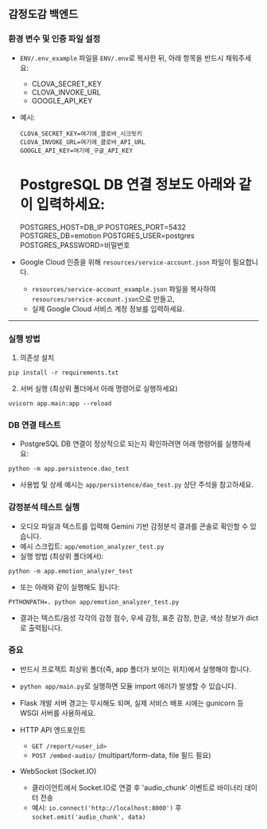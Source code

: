 ## 감정도감 백엔드

### 환경 변수 및 인증 파일 설정

- `ENV/.env_example` 파일을 `ENV/.env`로 복사한 뒤, 아래 항목을 반드시 채워주세요:
  - CLOVA_SECRET_KEY
  - CLOVA_INVOKE_URL
  - GOOGLE_API_KEY
- 예시:
  ```
  CLOVA_SECRET_KEY=여기에_클로바_시크릿키
  CLOVA_INVOKE_URL=여기에_클로바_API_URL
  GOOGLE_API_KEY=여기에_구글_API_KEY
  ```

  # PostgreSQL DB 연결 정보도 아래와 같이 입력하세요:
  POSTGRES_HOST=DB_IP
  POSTGRES_PORT=5432
  POSTGRES_DB=emotion
  POSTGRES_USER=postgres
  POSTGRES_PASSWORD=비밀번호

- Google Cloud 인증을 위해 `resources/service-account.json` 파일이 필요합니다.
  - `resources/service-account_example.json` 파일을 복사하여 `resources/service-account.json`으로 만들고,
  - 실제 Google Cloud 서비스 계정 정보를 입력하세요.

---

### 실행 방법

1. 의존성 설치

```
pip install -r requirements.txt
```

2. 서버 실행 (최상위 폴더에서 아래 명령어로 실행하세요)

```
uvicorn app.main:app --reload
```

### DB 연결 테스트

- PostgreSQL DB 연결이 정상적으로 되는지 확인하려면 아래 명령어를 실행하세요:

```
python -m app.persistence.dao_test
```

- 사용법 및 상세 예시는 `app/persistence/dao_test.py` 상단 주석을 참고하세요.

### 감정분석 테스트 실행

- 오디오 파일과 텍스트를 입력해 Gemini 기반 감정분석 결과를 콘솔로 확인할 수 있습니다.
- 예시 스크립트: `app/emotion_analyzer_test.py`
- 실행 방법 (최상위 폴더에서):

```
python -m app.emotion_analyzer_test
```

- 또는 아래와 같이 실행해도 됩니다:
```
PYTHONPATH=. python app/emotion_analyzer_test.py
```

- 결과는 텍스트/음성 각각의 감정 점수, 우세 감정, 표준 감정, 한글, 색상 정보가 dict로 출력됩니다.

### 중요
- 반드시 프로젝트 최상위 폴더(즉, app 폴더가 보이는 위치)에서 실행해야 합니다.
- `python app/main.py`로 실행하면 모듈 import 에러가 발생할 수 있습니다.
- Flask 개발 서버 경고는 무시해도 되며, 실제 서비스 배포 시에는 gunicorn 등 WSGI 서버를 사용하세요.

- HTTP API 엔드포인트
  - `GET /report/<user_id>`
  - `POST /embed-audio/` (multipart/form-data, file 필드 필요)

- WebSocket (Socket.IO)
  - 클라이언트에서 Socket.IO로 연결 후 'audio_chunk' 이벤트로 바이너리 데이터 전송
  - 예시: `io.connect('http://localhost:8000')` 후 `socket.emit('audio_chunk', data)`
